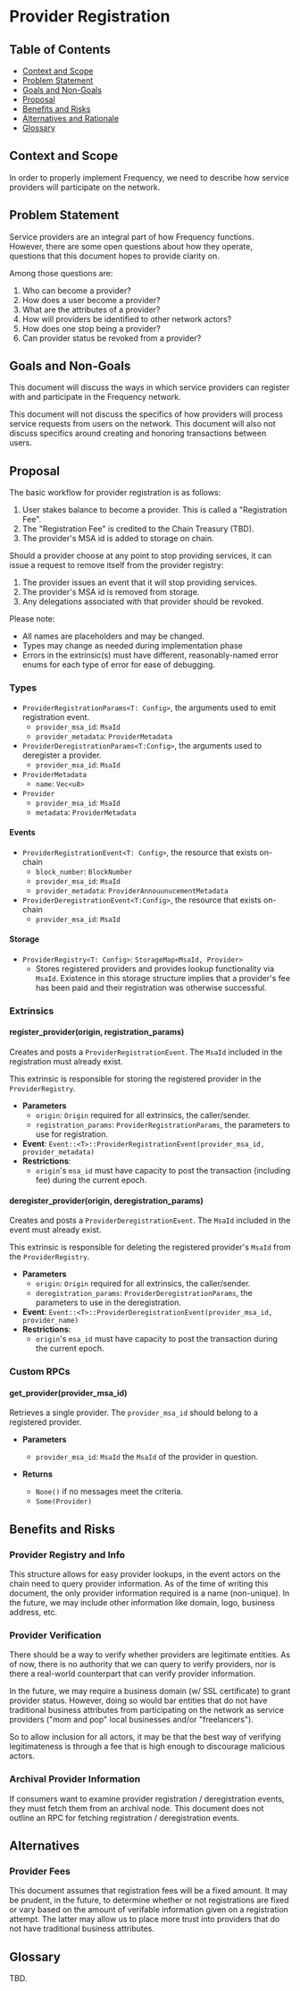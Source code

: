 # Provider Registration

## Table of Contents
* [Context and Scope](#context-and-scope)
* [Problem Statement](#problem-statement)
* [Goals and Non-Goals](#goals-and-non-goals)
* [Proposal](#proposal)
* [Benefits and Risks](#benefits-and-risks)
* [Alternatives and Rationale](#alternatives-and-rationale)
* [Glossary](#glossary)

## Context and Scope
In order to properly implement Frequency, we need to describe how service providers
will participate on the network.

## Problem Statement
Service providers are an integral part of how Frequency functions. However, there are
some open questions about how they operate, questions that this document hopes
to provide clarity on.

Among those questions are:

1. Who can become a provider?
1. How does a user become a provider?
1. What are the attributes of a provider?
1. How will providers be identified to other network actors?
1. How does one stop being a provider?
1. Can provider status be revoked from a provider?

## Goals and Non-Goals
This document will discuss the ways in which service providers can register with
and participate in the Frequency network.

This document will not discuss the specifics of how providers will process
service requests from users on the network. This document will also not discuss
specifics around creating and honoring transactions between users.

## Proposal
The basic workflow for provider registration is as follows:
1. User stakes balance to become a provider. This is called a "Registration Fee".
1. The "Registration Fee" is credited to the Chain Treasury (TBD).
1. The provider's MSA id is added to storage on chain.

Should a provider choose at any point to stop providing services, it can issue a
request to remove itself from the provider registry:
1. The provider issues an event that it will stop providing services.
1. The provider's MSA id is removed from storage.
1. Any delegations associated with that provider should be revoked.

Please note:
* All names are placeholders and may be changed.
* Types may change as needed during implementation phase
* Errors in the extrinsic(s) must have different, reasonably-named error enums
  for each type of error for ease of debugging.

### Types
* `ProviderRegistrationParams<T: Config>`, the arguments used to emit registration event.
  * `provider_msa_id`: `MsaId`
  * `provider_metadata`: `ProviderMetadata`
* `ProviderDeregistrationParams<T:Config>`, the arguments used to deregister a provider.
  * `provider_msa_id`: `MsaId`
* `ProviderMetadata`
  * `name`: `Vec<u8>`
* `Provider`
  * `provider_msa_id`: `MsaId`
  * `metadata`: `ProviderMetadata`

#### Events
* `ProviderRegistrationEvent<T: Config>`, the resource that exists on-chain
  * `block_number`: `BlockNumber`
  * `provider_msa_id`: `MsaId`
  * `provider_metadata`: `ProviderAnnouunucementMetadata`
* `ProviderDeregistrationEvent<T:Config>`, the resource that exists on-chain
  * `provider_msa_id`: `MsaId`

#### Storage
* `ProviderRegistry<T: Config>`: `StorageMap<MsaId, Provider>`
  * Stores registered providers and provides lookup functionality via `MsaId`.
    Existence in this storage structure implies that a provider's fee has been
    paid and their registration was otherwise successful.

### Extrinsics
#### register_provider(origin, registration_params)
Creates and posts a `ProviderRegistrationEvent`. The `MsaId`
included in the registration must already exist.

This extrinsic is responsible for storing the registered provider in the
`ProviderRegistry`.

* **Parameters**
  * `origin`: `Origin`  required for all extrinsics, the caller/sender.
  * `registration_params`: `ProviderRegistrationParams`, the parameters to use for registration.
* **Event**:  `Event::<T>::ProviderRegistrationEvent(provider_msa_id, provider_metadata)`
* **Restrictions**:
  * `origin`'s `msa_id` must have capacity to post the transaction (including fee) during the current epoch.

#### deregister_provider(origin, deregistration_params)
Creates and posts a `ProviderDeregistrationEvent`. The `MsaId`
included in the event must already exist.

This extrinsic is responsible for deleting the registered provider's `MsaId` from the
`ProviderRegistry`.

* **Parameters**
  * `origin`: `Origin`  required for all extrinsics, the caller/sender.
  * `deregistration_params`: `ProviderDeregistrationParams`, the parameters to use in the deregistration.
* **Event**:  `Event::<T>::ProviderDeregistrationEvent(provider_msa_id, provider_name)`
* **Restrictions**:
  * `origin`'s `msa_id` must have capacity to post the transaction during the current epoch.

### Custom RPCs
#### get_provider(provider_msa_id)
Retrieves a single provider. The `provider_msa_id` should belong to a registered
provider.

* **Parameters**
  * `provider_msa_id`: `MsaId` the `MsaId` of the provider in question.

* **Returns**
  * `None()` if no messages meet the criteria.
  * `Some(Provider)`

## Benefits and Risks
### Provider Registry and Info
This structure allows for easy provider lookups, in the event actors on the
chain need to query provider information. As of the time of writing this
document, the only provider information required is a name (non-unique). In the
future, we may include other information like domain, logo, business address, etc.

### Provider Verification
There should be a way to verify whether providers are legitimate entities. As of
now, there is no authority that we can query to verify providers, nor is there a
real-world counterpart that can verify provider information.

In the future, we may require a business domain (w/ SSL certificate) to grant
provider status. However, doing so would bar entities that do not have
traditional business attributes from participating on the network as service
providers ("mom and pop" local businesses and/or "freelancers").

So to allow inclusion for all actors, it may be that the best way of verifying
legitimateness is through a fee that is high enough to discourage malicious actors.

### Archival Provider Information
If consumers want to examine provider registration / deregistration events, they
must fetch them from an archival node. This document does not outline an RPC for
fetching registration / deregistration events.

## Alternatives
### Provider Fees
This document assumes that registration fees will be a fixed amount. It may be
prudent, in the future, to determine whether or not registrations are fixed or
vary based on the amount of verifable information given on a registration
attempt. The latter may allow us to place more trust into providers that do not
have traditional business attributes.

## Glossary
TBD.
